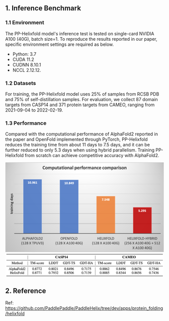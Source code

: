 ## 1. Inference Benchmark

### 1.1 Environment
The PP-Helixfold model's inference test is tested on single-card NVIDIA A100 (40G), batch size=1. To reproduce the results reported in our paper, specific environment settings are required as below.

* Python: 3.7
* CUDA 11.2
* CUDNN 8.10.1
* NCCL 2.12.12.

### 1.2 Datasets
For training, the PP-Helixfold model uses 25% of samples from RCSB PDB and 75% of self-distillation samples. For evaluation, we collect 87 domain targets from CASP14 and 371 protein targets from CAMEO, ranging from 2021-09-04 to 2022-02-19.

### 1.3 Performance
Compared with the computational performance of AlphaFold2 reported in the paper and OpenFold implemented through PyTorch, PP-Helixfold reduces the training time from about 11 days to 7.5 days, and it can be further reduced to only 5.3 days when using hybrid parallelism. Training PP-Helixfold from scratch can achieve competitive accuracy with AlphaFold2.

![](https://github.com/PaddlePaddle/PaddleHelix/blob/dev/.github/HelixFold_computational_performance.png)
![](https://github.com/PaddlePaddle/PaddleHelix/blob/dev/.github/HelixFold_accuracy.png)


## 2. Reference
Ref: https://github.com/PaddlePaddle/PaddleHelix/tree/dev/apps/protein_folding/helixfold
